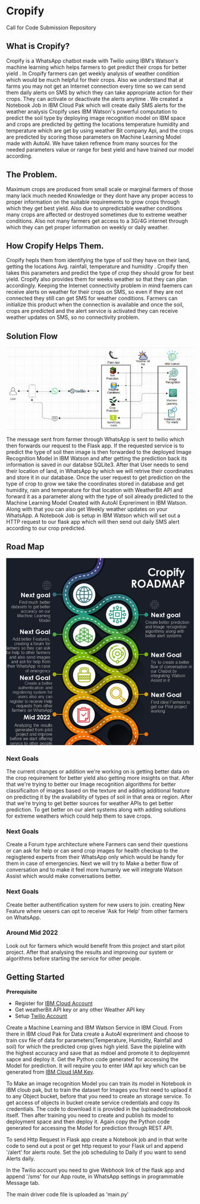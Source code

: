 # Cropify
Call for Code Submission Repository
## What is Cropify?
Cropify is a WhatsApp chatbot made with Twilio using IBM's Watson's machine learning which helps farmers to get predict their crops for better yield .
In Cropify farmers can get weekly analysis of weather condition which would be much helpful for their crops. Also we understand that at farms you may not get an Internet connection every time so we can send them daily alerts on SMS by which they can take appropriate action for their crops. They can activate or deactivate the alerts anytime . We created a Notebook Job in IBM Cloud Pak which will create daily SMS alerts for the weather analysis
Cropify uses IBM Watson's powerful computation to predict the soil type by deploying image recognition model on IBM space and crops are predicted by getting the locations temperature humidity and temperature which are get by using weather Bit company Api, and the crops are predicted by scoring those parameters on Machine Learning Model made with AutoAI. We have taken refrence from many sources for the needed parameters value or range for best yield and have trained our model according.
## The Problem.
Maximum crops are produced from small scale or marginal farmers of those many lack much needed Knowledge or they dont have any proper access to proper information on the suitable requirements to grow crops through which they get best yield. Also due to unpredictable weather conditions many crops are affected or destroyed sometimes due to extreme weather conditions. Also not many farmers get access to a 3G/4G internet through which they can get proper information on weekly or daily  weather. 
## How Cropify Helps Them.
Cropify hepls them from identifying the type of soil they have on their land, getting the locations Avg. rainfall, temperature and humidity .
Cropify then takes this parameters and predict the type of crop they should  grow  for best yield.
Cropify also provides them for weeks weather so that they can plan accordingly.
Keeping the Internet connectivity problem in mind faemers can receive alerts on weather for their crops on SMS, so even if they are not connected they still can get SMS for weather conditions.
Farmers can initialize this product when the connection is available and once the soil, crops are predicted and the alert service is activated they can receive weather updates on SMS, so no connectivity problem.

## Solution Flow
<img src="https://github.com/shahashil/cropify/blob/main/cropify_flow.PNG">
The  message sent from farmer through WhatsApp is sent to twilio which then forwards our request to the Flask app. If the requested service is to predict the type of soil
then image is then  forwarded to the deployed Image Recognition Model in IBM Watson and after getting the prediction back its information is saved in our databse SQLite3.
After that User needs to send their location of land, in WhatsApp by which we will retrive their coordinates and store it in our database. Once the user request to get prediction on the type of crop to grow we take the coordinates stored in database and get humidity, rain and temperature for that location with WeatherBit API and forward it as a parameter along with the type of soil already predicted to the Machine Learning Model Created with AutoAI Expreriment in IBM Watson. Along with that you can also get Weekly weather updates on your WhatsApp. A Notebook Job is setup in IBM Watson which will set out a HTTP request to our flask app which will then send out daily SMS alert according to our crop predicted.

## Road Map
<img src="https://github.com/shahashil/cropify/blob/main/Cropify%20roadmap.png">

### Next Goals
The current changes or addition we're working on is getting better data on the crop requirement for better yield also getting more insights on that. After that we're trying to better our Image recognition algorithms for better classificaiton of images based on the texture and adding additional feature on predicting it by the availability of types of soil in that area or region. After that we're trying to get better sources for weather APIs to get better prediction. To get better on our alert systems along with adding solutions for extreme weathers which could help them to save crops.

### Next Goals
Create a Forum type architecture where Farmers can send their questions or can ask for help or can send crop images for health checkup to the regisgtered experts from their WhatsApp only which would be handy for them in case of emergencies. Next we will try to Make a better flow of conversation and to make it feel more humanly we will integrate Watson Assist which would make conversations better.

### Next Goals
Create better authentification system for new users to join. creating New Feature where uesers can opt to receive 'Ask for Help' from other farmers on WhatsApp.

### Around Mid 2022
Look out for farmers which would benefit from this project and start pilot project. After that analysing the results and improving our system or algorithms before starting the service for other people.

## Getting Started
**Prerequisite**
+ Register for [IBM Cloud Account](https://cloud.ibm.com/registration)
+ Get weatherBit API key or any other Weather API key 
+ Setup [Twilio Account](https://www.twilio.com/try-twilio)

Create a Machine Learning and IBM Watson Service in IBM Cloud.
From there in IBM cloud Pak for Data create a AutoAI expreriment and choose to train csv file of data for parameters(Temperature, Humidity, Rainfall and soil) for which the predicted crop gives high yield. Save the pipleline with the highest accuracy and save that as mdoel and promote it to deployemnt sapce and deploy it. Get the Python code generated for accessing the Model for prediction. It will require you to enter IAM api key which can be generated from [IBM Cloud IAM Key](https://cloud.ibm.com/iam).

To Make an image recognition Model you can train its model in Notebook in IBM cloub pak, but to train the dataset for Images you first need to uplaod it to any Object bucket, before that you need to create an storage service. To get access of objects in bucket create service credentials and copy its credentials. The code to download it is provided in the (uploaded)notebook itself. Then after training you need to create and publish its model to deployment space and then deploy it. Again copy the Python code generated for accessing the Model for prediction through REST API.

To send Http Request in Flask app create a Notebook job and in that write code to send out a post or get http request to your Flask url and append '/alert' for alerts route. Set the job scheduling to Daily if you want to send Alerts daily.

In the Twilio account you need to give Webhook link of the flask app   and append '/sms' for our App route, in WhatsApp settings in programmable Message tab.

The main driver code file is uploaded as 'main.py'
